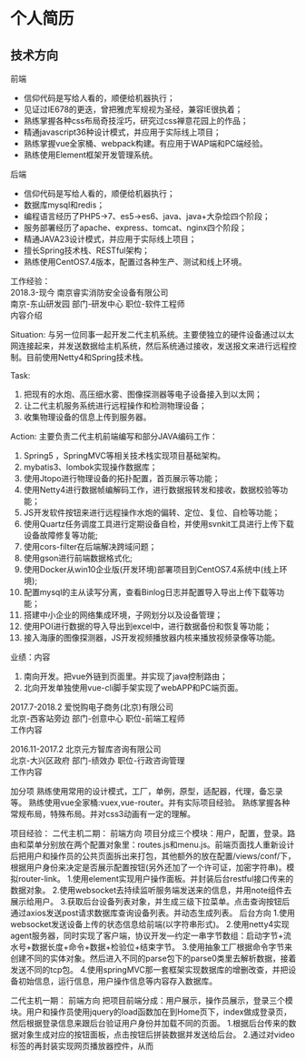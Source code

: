 # 个人简历

## 技术方向

前端

* 信仰代码是写给人看的，顺便给机器执行；
* 见证过IE678的更迭，曾把雅虎军规视为圣经，兼容IE很执着；
* 熟练掌握各种css布局奇技淫巧，研究过css禅意花园上的作品；
* 精通javascript36种设计模式，并应用于实际线上项目；
* 熟练掌握vue全家桶、webpack构建。有应用于WAP端和PC端经验。
* 熟练使用Element框架开发管理系统。

后端

* 信仰代码是写给人看的，顺便给机器执行；
* 数据库mysql和redis；
* 编程语言经历了PHP5->7、es5->es6、java、java+大杂烩四个阶段；
* 服务部署经历了apache、express、tomcat、nginx四个阶段；
* 精通JAVA23设计模式，并应用于实际线上项目；
* 擅长Spring技术栈、RESTful架构；
* 熟练使用CentOS7.4版本，配置过各种生产、测试和线上环境。

工作经验：  
2018.3-现今 南京睿实消防安全设备有限公司  
南京-东山研发园 部门-研发中心 职位-软件工程师  
内容介绍

Situation:
与另一位同事一起开发二代主机系统。主要使独立的硬件设备通过以太网连接起来，并发送数据给主机系统，然后系统通过接收，发送报文来进行远程控制。目前使用Netty4和Spring技术栈。

Task:
1. 把现有的水炮、高压细水雾、图像探测器等电子设备接入到以太网；
2. 让二代主机服务系统进行远程操作和检测物理设备；
3. 收集物理设备的信息上传到服务器。

Action:
主要负责二代主机前端编写和部分JAVA编码工作：
1. Spring5 ，SpringMVC等相关技术栈实现项目基础架构。 
2. mybatis3、lombok实现操作数据库；
3. 使用Jtopo进行物理设备的拓扑配置，首页展示等功能；
4. 使用Netty4进行数据帧编解码工作，进行数据报转发和接收，数据校验等功能；
5. JS开发软件按钮来进行远程操作水炮的偏转、定位、复位、自检等功能；
6. 使用Quartz任务调度工具进行定期设备自检，并使用svnkit工具进行上传下载设备故障修复等功能;
7. 使用cors-filter在后端解决跨域问题；
8. 使用gson进行前端数据格式化;
9. 使用Docker从win10企业版(开发环境)部署项目到CentOS7.4系统中(线上环境);
10. 配置mysql的主从读写分离，查看Binlog日志并配置导入导出上传下载等功能；
11. 搭建中小企业的网络集成环境，子网划分以及设备管理；
12. 使用POI进行数据的导入导出到excel中，进行数据备份和恢复等功能；
13. 接入海康的图像探测器，JS开发视频播放器内核来播放视频录像等功能。

业绩：内容
1. 南向开发。把vue外链到页面里。并实现了java控制路由；
2. 北向开发单独使用vue-cli脚手架实现了webAPP和PC端页面。


2017.7-2018.2 爱悦购电子商务(北京)有限公司  
北京-西客站旁边 部门-创意中心 职位-前端工程师  
工作内容




2016.11-2017.2 北京元方智库咨询有限公司  
北京-大兴区政府 部门-绩效办 职位-行政咨询管理  
工作内容

加分项
熟练使用常用的设计模式，工厂，单例，原型，适配器，代理，备忘录等。
熟练使用vue全家桶:vuex,vue-router。并有实际项目经验。
熟练掌握各种常规布局，特殊布局。并对css3动画有一定的理解。

项目经验：
二代主机二期：
前端方向
项目分成三个模块：用户，配置，登录。路由和菜单分别放在两个配置对象里：routes.js和menu.js。前端页面找人重新设计后把用户和操作员的公共页面拆出来打包，其他额外的放在配置/views/conf/下，根据用户身份来决定是否展示配置按钮(另外还加了一个许可证，加密字符串)。模拟router-link。
1.使用element实现用户操作面板。并封装后台restful接口传来的数据对象。
2.使用websocket去持续监听服务端发送来的信息，并用note组件去展示给用户。
3.获取后台设备列表对象，并生成三级下拉菜单。点击查询按钮后通过axios发送post请求数据库查询设备列表。并动态生成列表。
后台方向
1.使用websocket发送设备上传的状态信息给前端(以字符串形式)。
2.使用netty4实现agent服务器，同时实现了客户端，协议开发—约定一串字节数组：启动字节+流水号+数据长度+命令+数据+检验位+结束字节。
3.使用抽象工厂根据命令字节来创建不同的实体对象。然后进入不同的parse包下的parse0类里去解析数据，接着发送不同的tcp包。
4.使用springMVC那一套框架实现数据库的增删改查，并把设备初始信息，运行信息，用户操作信息等内容存入数据库。

二代主机一期：
前端方向
把项目前端分成：用户展示，操作员展示，登录三个模块。用户和操作员使用jquery的load函数加在到Home页下，index做成登录页，然后根据登录信息来跟后台验证用户身份并加载不同的页面。
1.根据后台传来的数据对象生成对应的按钮面板，点击按钮后拼装数据并发送给后台。
2.通过对video标签的再封装实现网页播放器控件，从而